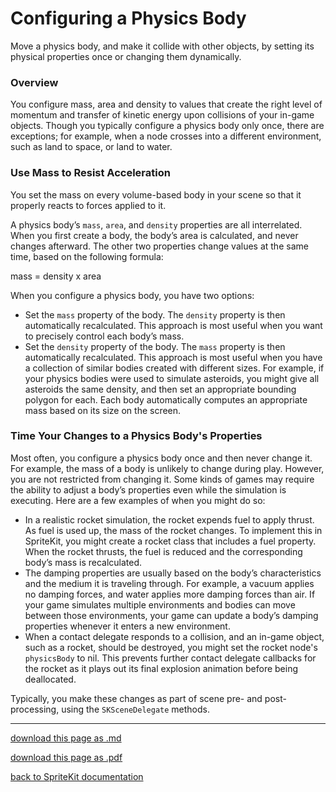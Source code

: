 # Configuring a Physics Body

Move a physics body, and make it collide with other objects, by setting its physical properties once or changing them dynamically.

### Overview

You configure mass, area and density to values that create the right level of momentum and transfer of kinetic energy upon collisions of your in-game objects. Though you typically configure a physics body only once, there are exceptions; for example, when a node crosses into a different environment, such as land to space, or land to water.

### Use Mass to Resist Acceleration

You set the mass on every volume-based body in your scene so that it properly reacts to forces applied to it.

A physics body’s `mass`, `area`, and `density` properties are all interrelated. When you first create a body, the body’s area is calculated, and never changes afterward. The other two properties change values at the same time, based on the following formula:

mass = density x area

When you configure a physics body, you have two options:

- Set the `mass` property of the body. The `density` property is then automatically recalculated. This approach is most useful when you want to precisely control each body’s mass.
- Set the `density` property of the body. The `mass` property is then automatically recalculated. This approach is most useful when you have a collection of similar bodies created with different sizes. For example, if your physics bodies were used to simulate asteroids, you might give all asteroids the same density, and then set an appropriate bounding polygon for each. Each body automatically computes an appropriate mass based on its size on the screen.

### Time Your Changes to a Physics Body's Properties

Most often, you configure a physics body once and then never change it. For example, the mass of a body is unlikely to change during play. However, you are not restricted from changing it. Some kinds of games may require the ability to adjust a body’s properties even while the simulation is executing. Here are a few examples of when you might do so:

- In a realistic rocket simulation, the rocket expends fuel to apply thrust. As fuel is used up, the mass of the rocket changes. To implement this in SpriteKit, you might create a rocket class that includes a fuel property. When the rocket thrusts, the fuel is reduced and the corresponding body’s mass is recalculated.
- The damping properties are usually based on the body’s characteristics and the medium it is traveling through. For example, a vacuum applies no damping forces, and water applies more damping forces than air. If your game simulates multiple environments and bodies can move between those environments, your game can update a body’s damping properties whenever it enters a new environment.
- When a contact delegate responds to a collision, and an in-game object, such as a rocket, should be destroyed, you might set the rocket node's `physicsBody` to nil. This prevents further contact delegate callbacks for the rocket as it plays out its final explosion animation before being deallocated.

Typically, you make these changes as part of scene pre- and post-processing, using the `SKSceneDelegate` methods.

--------------------------

[download this page as .md](https://raw.githubusercontent.com/retrokid/retrokid.github.io/master/tech_notes/spritekit_documentation/072-skphysicsbody-configuring-a-physics-body.md)

[download this page as .pdf](https://github.com/retrokid/retrokid.github.io/raw/master/tech_notes/spritekit_documentation/072-skphysicsbody-configuring-a-physics-body.pdf)

[back to SpriteKit documentation](./spritekit-documentation)
